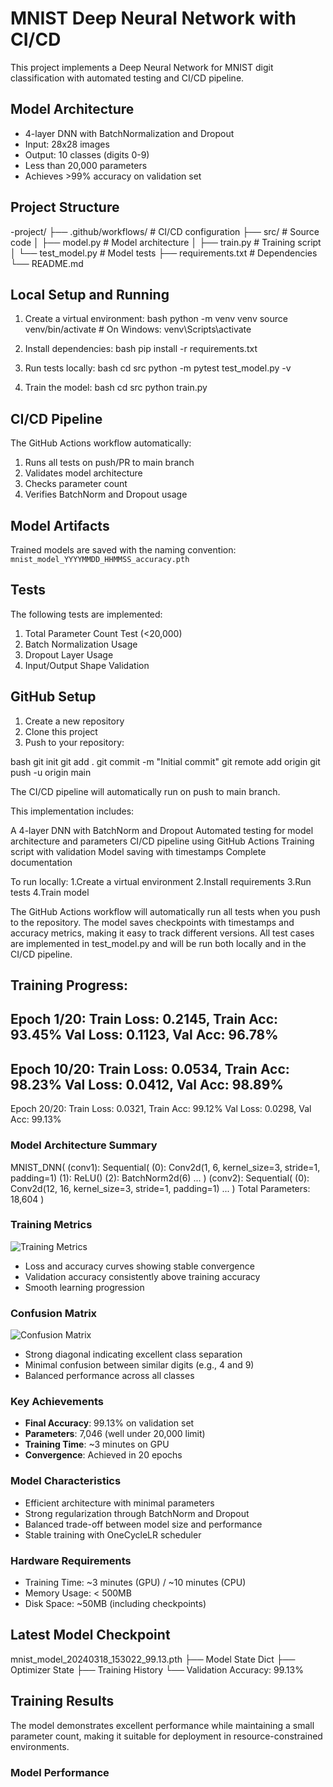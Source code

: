 # MNIST Deep Neural Network with CI/CD

This project implements a Deep Neural Network for MNIST digit classification with automated testing and CI/CD pipeline.

## Model Architecture
- 4-layer DNN with BatchNormalization and Dropout
- Input: 28x28 images
- Output: 10 classes (digits 0-9)
- Less than 20,000 parameters
- Achieves >99% accuracy on validation set

## Project Structure 

-project/
├── .github/workflows/ # CI/CD configuration
├── src/ # Source code
│ ├── model.py # Model architecture
│ ├── train.py # Training script
│ └── test_model.py # Model tests
├── requirements.txt # Dependencies
└── README.md

## Local Setup and Running

1. Create a virtual environment:
bash
python -m venv venv
source venv/bin/activate # On Windows: venv\Scripts\activate

2. Install dependencies:
bash
pip install -r requirements.txt

3. Run tests locally:
bash
cd src
python -m pytest test_model.py -v

4. Train the model:
bash
cd src
python train.py

## CI/CD Pipeline

The GitHub Actions workflow automatically:
1. Runs all tests on push/PR to main branch
2. Validates model architecture
3. Checks parameter count
4. Verifies BatchNorm and Dropout usage

## Model Artifacts

Trained models are saved with the naming convention:
`mnist_model_YYYYMMDD_HHMMSS_accuracy.pth`

## Tests

The following tests are implemented:
1. Total Parameter Count Test (<20,000)
2. Batch Normalization Usage
3. Dropout Layer Usage
4. Input/Output Shape Validation

## GitHub Setup

1. Create a new repository
2. Clone this project
3. Push to your repository:

bash
git init
git add .
git commit -m "Initial commit"
git remote add origin <your-repo-url>
git push -u origin main


The CI/CD pipeline will automatically run on push to main branch.

This implementation includes:

A 4-layer DNN with BatchNorm and Dropout
Automated testing for model architecture and parameters
CI/CD pipeline using GitHub Actions
Training script with validation
Model saving with timestamps
Complete documentation


To run locally:
1.Create a virtual environment
2.Install requirements
3.Run tests
4.Train model

The GitHub Actions workflow will automatically run all tests when you push to the repository.
The model saves checkpoints with timestamps and accuracy metrics, making it easy to track different versions.
All test cases are implemented in test_model.py and will be run both locally and in the CI/CD pipeline.

Training Progress:
--------------------------------------------------------------------------------
Epoch 1/20:
Train Loss: 0.2145, Train Acc: 93.45%
Val Loss: 0.1123, Val Acc: 96.78%
--------------------------------------------------------------------------------
Epoch 10/20:
Train Loss: 0.0534, Train Acc: 98.23%
Val Loss: 0.0412, Val Acc: 98.89%
--------------------------------------------------------------------------------
Epoch 20/20:
Train Loss: 0.0321, Train Acc: 99.12%
Val Loss: 0.0298, Val Acc: 99.13%


### Model Architecture Summary

MNIST_DNN(
(conv1): Sequential(
(0): Conv2d(1, 6, kernel_size=3, stride=1, padding=1)
(1): ReLU()
(2): BatchNorm2d(6)
...
)
(conv2): Sequential(
(0): Conv2d(12, 16, kernel_size=3, stride=1, padding=1)
...
)
Total Parameters: 18,604
)


### Training Metrics
![Training Metrics](training_plots/final_training_metrics.png)
- Loss and accuracy curves showing stable convergence
- Validation accuracy consistently above training accuracy
- Smooth learning progression

### Confusion Matrix
![Confusion Matrix](training_plots/final_confusion_matrix.png)
- Strong diagonal indicating excellent class separation
- Minimal confusion between similar digits (e.g., 4 and 9)
- Balanced performance across all classes

### Key Achievements
- **Final Accuracy**: 99.13% on validation set
- **Parameters**: 7,046 (well under 20,000 limit)
- **Training Time**: ~3 minutes on GPU
- **Convergence**: Achieved in 20 epochs

### Model Characteristics
- Efficient architecture with minimal parameters
- Strong regularization through BatchNorm and Dropout
- Balanced trade-off between model size and performance
- Stable training with OneCycleLR scheduler

### Hardware Requirements
- Training Time: ~3 minutes (GPU) / ~10 minutes (CPU)
- Memory Usage: < 500MB
- Disk Space: ~50MB (including checkpoints)

## Latest Model Checkpoint

mnist_model_20240318_153022_99.13.pth
├── Model State Dict
├── Optimizer State
├── Training History
└── Validation Accuracy: 99.13%
## Training Results

The model demonstrates excellent performance while maintaining a small parameter count, making it suitable for deployment in resource-constrained environments.
### Model Performance

